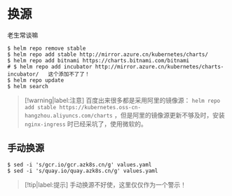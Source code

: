 # 换源

老生常谈嘛

```shell
$ helm repo remove stable
$ helm repo add stable http://mirror.azure.cn/kubernetes/charts/
$ helm repo add bitnami https://charts.bitnami.com/bitnami
# $ helm repo add incubator http://mirror.azure.cn/kubernetes/charts-incubator/   这个添加不了了！
$ helm repo update
$ helm search
```

> [!warning|label:注意]
> 百度出来很多都是采用阿里的镜像源： `helm repo add stable https://kubernetes.oss-cn-hangzhou.aliyuncs.com/charts` ，但是阿里的镜像源更新不够及时，安装 `nginx-ingress` 时已经采坑了，使用微软的。


## 手动换源

```shell
$ sed -i 's/gcr.io/gcr.azk8s.cn/g' values.yaml
$ sed -i 's/quay.io/quay.azk8s.cn/g' values.yaml
```

> [!tip|label:提示]
> 手动换源不好使，这里仅仅作为一个警示！
